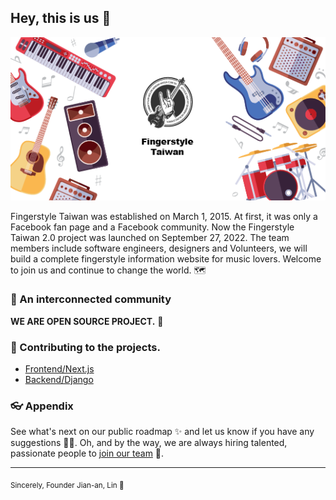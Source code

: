 ## Hey, this is us 👋



![Fingerstyle Taiwan Github Profile Banner](https://raw.githubusercontent.com/Fingerstyle-Taiwan/.github/main/profile-banner.png)

Fingerstyle Taiwan was established on March 1, 2015. At first, it was only a Facebook fan page and a Facebook community. Now the Fingerstyle Taiwan 2.0 project was launched on September 27, 2022. The team members include software engineers, designers and Volunteers, we will build a complete fingerstyle information website for music lovers. Welcome to join us and continue to change the world. :world_map: 

### 🍿 An interconnected community


**WE ARE OPEN SOURCE PROJECT.** :100: 

### 🦦 Contributing to the projects.


- [Frontend/Next.js](https://github.com/cli/cli) 
- [Backend/Django](https://github.com/git-lfs/git-lfs) 


### 👓 Appendix

See what's next on our public roadmap ✨ and let us know if you have any suggestions 🙇‍♂️. Oh, and by the way, we are always hiring talented, passionate people to [join our team](https://discord.gg/GtqsgWf4s) 🙌.



---

<sub>Sincerely, 
Founder Jian-an, Lin :man_dancing: 
</sub>


